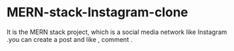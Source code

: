 # MERN-stack-Instagram-clone
It is the MERN stack project, which is a social media network like Instagram .you can create a post and like , comment .
